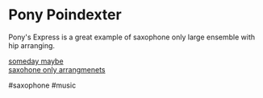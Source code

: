 # Pony Poindexter

Pony's Express is a great example of saxophone only large ensemble with hip arranging.

[someday maybe](someday_maybe.md)  
[saxohone only arrangmenets](saxophone_only_arrangmenets.md)

#saxophone
#music

